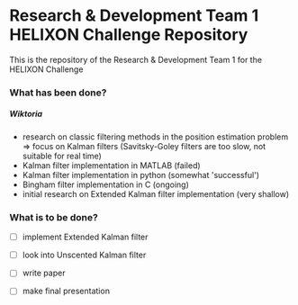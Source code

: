 # Research & Development Team 1 HELIXON Challenge Repository
This is the repository of the Research & Development Team 1 for the HELIXON Challenge

### What has been done?

##### Wiktoria
- research on classic filtering methods in the position estimation problem => focus on Kalman filters (Savitsky-Goley filters are too slow, not suitable for real time)
- Kalman filter implementation in MATLAB (failed)
- Kalman filter implementation in python (somewhat 'successful')
- Bingham filter implementation in C (ongoing)
- initial research on Extended Kalman filter implementation (very shallow)


### What is to be done?

- [ ] implement Extended Kalman filter
- [ ] look into Unscented Kalman filter

- [ ] write paper
- [ ] make final presentation
